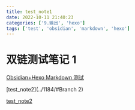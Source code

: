 ```yaml
---
title: test_note1
date: 2022-10-11 21:40:23
categories: ['9.输出', 'hexo']
tags: ['test', 'obsidian', 'markdown', 'hexo']
---
```


# 双链测试笔记 1

[Obsidian+Hexo Markdown 测试](../1182/#公式)

[test_note2](../1184/#Branch 2)

[test_note2](../1186)
